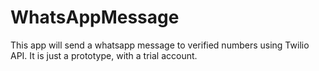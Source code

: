 # WhatsAppMessage
This app will send a whatsapp message to verified numbers using Twilio API. It is just a prototype, with a trial account. 
